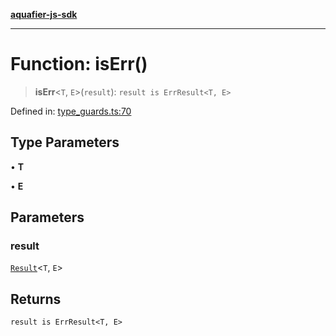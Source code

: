 [**aquafier-js-sdk**](../README.md)

***

# Function: isErr()

> **isErr**\<`T`, `E`\>(`result`): `result is ErrResult<T, E>`

Defined in: [type\_guards.ts:70](https://github.com/inblockio/aqua-verifier-js-lib/blob/8585c670e387bba02324c5d1649cefbfbcc39ce3/src/type_guards.ts#L70)

## Type Parameters

• **T**

• **E**

## Parameters

### result

[`Result`](../type-aliases/Result.md)\<`T`, `E`\>

## Returns

`result is ErrResult<T, E>`
